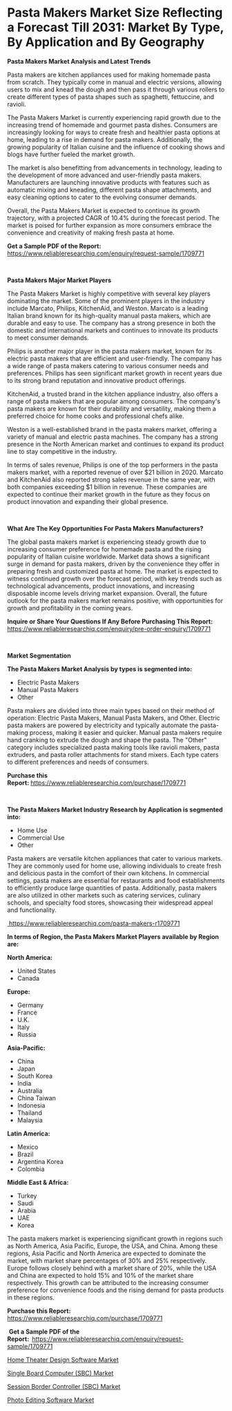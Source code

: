 <p><h1>Pasta Makers Market Size Reflecting a Forecast Till 2031: Market By Type, By Application and By Geography</h1></p><p><strong>Pasta Makers Market Analysis and Latest Trends</strong></p>
<p><p>Pasta makers are kitchen appliances used for making homemade pasta from scratch. They typically come in manual and electric versions, allowing users to mix and knead the dough and then pass it through various rollers to create different types of pasta shapes such as spaghetti, fettuccine, and ravioli.</p><p>The Pasta Makers Market is currently experiencing rapid growth due to the increasing trend of homemade and gourmet pasta dishes. Consumers are increasingly looking for ways to create fresh and healthier pasta options at home, leading to a rise in demand for pasta makers. Additionally, the growing popularity of Italian cuisine and the influence of cooking shows and blogs have further fueled the market growth.</p><p>The market is also benefitting from advancements in technology, leading to the development of more advanced and user-friendly pasta makers. Manufacturers are launching innovative products with features such as automatic mixing and kneading, different pasta shape attachments, and easy cleaning options to cater to the evolving consumer demands.</p><p>Overall, the Pasta Makers Market is expected to continue its growth trajectory, with a projected CAGR of 10.4% during the forecast period. The market is poised for further expansion as more consumers embrace the convenience and creativity of making fresh pasta at home.</p></p>
<p><strong>Get a Sample PDF of the Report:&nbsp;</strong> <a href="https://www.reliableresearchiq.com/enquiry/request-sample/1709771">https://www.reliableresearchiq.com/enquiry/request-sample/1709771</a></p>
<p>&nbsp;</p>
<p><strong>Pasta Makers Major Market Players</strong></p>
<p><p>The Pasta Makers Market is highly competitive with several key players dominating the market. Some of the prominent players in the industry include Marcato, Philips, KitchenAid, and Weston. Marcato is a leading Italian brand known for its high-quality manual pasta makers, which are durable and easy to use. The company has a strong presence in both the domestic and international markets and continues to innovate its products to meet consumer demands.</p><p>Philips is another major player in the pasta makers market, known for its electric pasta makers that are efficient and user-friendly. The company has a wide range of pasta makers catering to various consumer needs and preferences. Philips has seen significant market growth in recent years due to its strong brand reputation and innovative product offerings.</p><p>KitchenAid, a trusted brand in the kitchen appliance industry, also offers a range of pasta makers that are popular among consumers. The company's pasta makers are known for their durability and versatility, making them a preferred choice for home cooks and professional chefs alike.</p><p>Weston is a well-established brand in the pasta makers market, offering a variety of manual and electric pasta machines. The company has a strong presence in the North American market and continues to expand its product line to stay competitive in the industry.</p><p>In terms of sales revenue, Philips is one of the top performers in the pasta makers market, with a reported revenue of over $21 billion in 2020. Marcato and KitchenAid also reported strong sales revenue in the same year, with both companies exceeding $1 billion in revenue. These companies are expected to continue their market growth in the future as they focus on product innovation and expanding their global presence.</p></p>
<p>&nbsp;</p>
<p><strong>What Are The Key Opportunities For Pasta Makers Manufacturers?</strong></p>
<p><p>The global pasta makers market is experiencing steady growth due to increasing consumer preference for homemade pasta and the rising popularity of Italian cuisine worldwide. Market data shows a significant surge in demand for pasta makers, driven by the convenience they offer in preparing fresh and customized pasta at home. The market is expected to witness continued growth over the forecast period, with key trends such as technological advancements, product innovations, and increasing disposable income levels driving market expansion. Overall, the future outlook for the pasta makers market remains positive, with opportunities for growth and profitability in the coming years.</p></p>
<p><strong>Inquire or Share Your Questions If Any Before Purchasing This Report:</strong> <a href="https://www.reliableresearchiq.com/enquiry/pre-order-enquiry/1709771">https://www.reliableresearchiq.com/enquiry/pre-order-enquiry/1709771</a></p>
<p>&nbsp;</p>
<p><strong>Market Segmentation</strong></p>
<p><strong>The Pasta Makers Market Analysis by types is segmented into:</strong></p>
<p><ul><li>Electric Pasta Makers</li><li>Manual Pasta Makers</li><li>Other</li></ul></p>
<p><p>Pasta makers are divided into three main types based on their method of operation: Electric Pasta Makers, Manual Pasta Makers, and Other. Electric pasta makers are powered by electricity and typically automate the pasta-making process, making it easier and quicker. Manual pasta makers require hand cranking to extrude the dough and shape the pasta. The "Other" category includes specialized pasta making tools like ravioli makers, pasta extruders, and pasta roller attachments for stand mixers. Each type caters to different preferences and needs of consumers.</p></p>
<p><strong>Purchase this Report:&nbsp;</strong><a href="https://www.reliableresearchiq.com/purchase/1709771">https://www.reliableresearchiq.com/purchase/1709771</a></p>
<p>&nbsp;</p>
<p><strong>The Pasta Makers Market Industry Research by Application is segmented into:</strong></p>
<p><ul><li>Home Use</li><li>Commercial Use</li><li>Other</li></ul></p>
<p><p>Pasta makers are versatile kitchen appliances that cater to various markets. They are commonly used for home use, allowing individuals to create fresh and delicious pasta in the comfort of their own kitchens. In commercial settings, pasta makers are essential for restaurants and food establishments to efficiently produce large quantities of pasta. Additionally, pasta makers are also utilized in other markets such as catering services, culinary schools, and specialty food stores, showcasing their widespread appeal and functionality.</p></p>
<p><a href="https://www.reliableresearchiq.com/pasta-makers-r1709771">&nbsp;https://www.reliableresearchiq.com/pasta-makers-r1709771</a></p>
<p><strong>In terms of Region, the Pasta Makers Market Players available by Region are:</strong></p>
<p>
    <p> <strong> North America: </strong>
        <ul>
            <li>United States</li>
            <li>Canada</li>
        </ul>
        </p> 
    <p> <strong> Europe: </strong>
        <ul>
            <li>Germany</li>
            <li>France</li>
            <li>U.K.</li>
            <li>Italy</li>
            <li>Russia</li>
        </ul>
        </p> 
    <p> <strong> Asia-Pacific: </strong>
        <ul>
            <li>China</li>
            <li>Japan</li>
            <li>South Korea</li>
            <li>India</li>
            <li>Australia</li>
            <li>China Taiwan</li>
            <li>Indonesia</li>
            <li>Thailand</li>
            <li>Malaysia</li>
        </ul>
        </p> 
    <p> <strong> Latin America: </strong>
        <ul>
            <li>Mexico</li>
            <li>Brazil</li>
            <li>Argentina Korea</li>
            <li>Colombia</li>
        </ul>
        </p> 
    <p> <strong> Middle East & Africa: </strong>
        <ul>
            <li>Turkey</li>
            <li>Saudi</li>
            <li>Arabia</li>
            <li>UAE</li>
            <li>Korea</li>
        </ul>
    </p>
    </p>
<p><p>The pasta makers market is experiencing significant growth in regions such as North America, Asia Pacific, Europe, the USA, and China. Among these regions, Asia Pacific and North America are expected to dominate the market, with market share percentages of 30% and 25% respectively. Europe follows closely behind with a market share of 20%, while the USA and China are expected to hold 15% and 10% of the market share respectively. This growth can be attributed to the increasing consumer preference for convenience foods and the rising demand for pasta products in these regions.</p></p>
<p><strong>Purchase this Report: </strong><a href="https://www.reliableresearchiq.com/purchase/1709771">https://www.reliableresearchiq.com/purchase/1709771</a></p>
<p>&nbsp;<strong>Get a Sample PDF of the Report:&nbsp;&nbsp;</strong><a href="https://www.reliableresearchiq.com/enquiry/request-sample/1709771">https://www.reliableresearchiq.com/enquiry/request-sample/1709771</a></p>
<p><strong></strong></p>
<p><p><a href="https://www.linkedin.com/pulse/insights-home-theater-design-software-market-size-which-expanding-njhvc">Home Theater Design Software Market</a></p><p><a href="https://github.com/lesliranch56456/Market-Research-Report-List-1/blob/main/single-board-computer-sbc-market.md">Single Board Computer (SBC) Market</a></p><p><a href="https://github.com/lianapter60/Market-Research-Report-List-1/blob/main/session-border-controller-sbc-market.md">Session Border Controller (SBC) Market</a></p><p><a href="https://www.linkedin.com/pulse/global-photo-editing-software-industry-types-applications-market-zutyc">Photo Editing Software Market</a></p></p>
